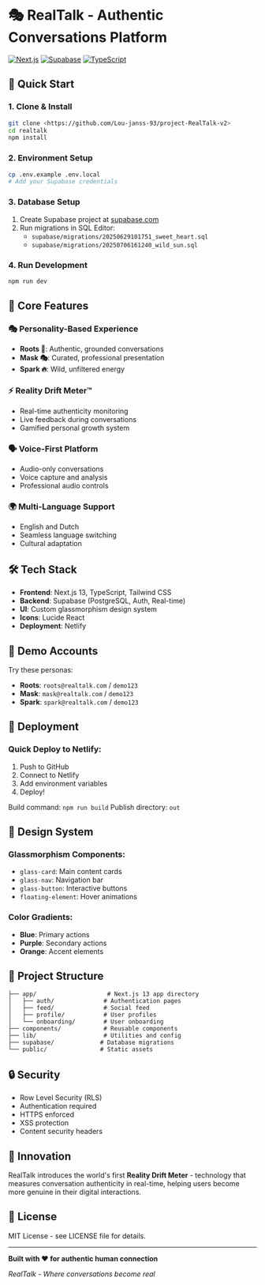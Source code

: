 # 🎭 RealTalk - Authentic Conversations Platform

[![Next.js](https://img.shields.io/badge/Next.js-13-black?style=for-the-badge&logo=next.js&logoColor=white)](https://nextjs.org)
[![Supabase](https://img.shields.io/badge/Supabase-Database-green?style=for-the-badge&logo=supabase&logoColor=white)](https://supabase.com)
[![TypeScript](https://img.shields.io/badge/TypeScript-007ACC?style=for-the-badge&logo=typescript&logoColor=white)](https://www.typescriptlang.org)

## 🚀 **Quick Start**

### 1. Clone & Install
```bash
git clone <https://github.com/Lou-janss-93/project-RealTalk-v2>
cd realtalk
npm install
```

### 2. Environment Setup
```bash
cp .env.example .env.local
# Add your Supabase credentials
```

### 3. Database Setup
1. Create Supabase project at [supabase.com](https://supabase.com)
2. Run migrations in SQL Editor:
   - `supabase/migrations/20250629101751_sweet_heart.sql`
   - `supabase/migrations/20250706161240_wild_sun.sql`

### 4. Run Development
```bash
npm run dev
```

## 🎯 **Core Features**

### 🎭 **Personality-Based Experience**
- **Roots 🌱**: Authentic, grounded conversations
- **Mask 🎭**: Curated, professional presentation
- **Spark 🔥**: Wild, unfiltered energy

### ⚡ **Reality Drift Meter™**
- Real-time authenticity monitoring
- Live feedback during conversations
- Gamified personal growth system

### 🗣️ **Voice-First Platform**
- Audio-only conversations
- Voice capture and analysis
- Professional audio controls

### 🌍 **Multi-Language Support**
- English and Dutch
- Seamless language switching
- Cultural adaptation

## 🛠 **Tech Stack**

- **Frontend**: Next.js 13, TypeScript, Tailwind CSS
- **Backend**: Supabase (PostgreSQL, Auth, Real-time)
- **UI**: Custom glassmorphism design system
- **Icons**: Lucide React
- **Deployment**: Netlify

## 📱 **Demo Accounts**

Try these personas:
- **Roots**: `roots@realtalk.com` / `demo123`
- **Mask**: `mask@realtalk.com` / `demo123`
- **Spark**: `spark@realtalk.com` / `demo123`

## 🚀 **Deployment**

### Quick Deploy to Netlify:
1. Push to GitHub
2. Connect to Netlify
3. Add environment variables
4. Deploy!

Build command: `npm run build`
Publish directory: `out`

## 🎨 **Design System**

### Glassmorphism Components:
- `glass-card`: Main content cards
- `glass-nav`: Navigation bar
- `glass-button`: Interactive buttons
- `floating-element`: Hover animations

### Color Gradients:
- **Blue**: Primary actions
- **Purple**: Secondary actions
- **Orange**: Accent elements

## 📁 **Project Structure**

```
├── app/                    # Next.js 13 app directory
│   ├── auth/              # Authentication pages
│   ├── feed/              # Social feed
│   ├── profile/           # User profiles
│   └── onboarding/        # User onboarding
├── components/            # Reusable components
├── lib/                   # Utilities and config
├── supabase/             # Database migrations
└── public/               # Static assets
```

## 🔒 **Security**

- Row Level Security (RLS)
- Authentication required
- HTTPS enforced
- XSS protection
- Content security headers

## 🌟 **Innovation**

RealTalk introduces the world's first **Reality Drift Meter** - technology that measures conversation authenticity in real-time, helping users become more genuine in their digital interactions.

## 📄 **License**

MIT License - see LICENSE file for details.

---

**Built with ❤️ for authentic human connection**

*RealTalk - Where conversations become real*
